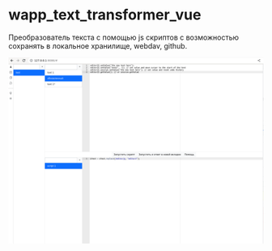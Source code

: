 # wapp_text_transformer_vue

Преобразователь текста с помощью js скриптов с возможностью сохранять в локальное хранилище, webdav, github.

![](images/2023-02-17_08-05.png)